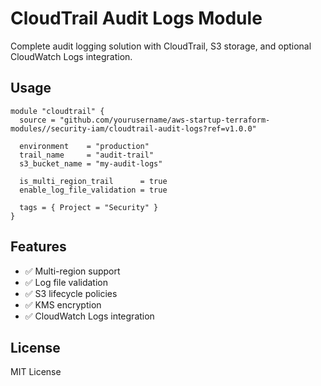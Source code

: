 # CloudTrail Audit Logs Module

Complete audit logging solution with CloudTrail, S3 storage, and optional CloudWatch Logs integration.

## Usage

```hcl
module "cloudtrail" {
  source = "github.com/yourusername/aws-startup-terraform-modules//security-iam/cloudtrail-audit-logs?ref=v1.0.0"

  environment    = "production"
  trail_name     = "audit-trail"
  s3_bucket_name = "my-audit-logs"

  is_multi_region_trail      = true
  enable_log_file_validation = true

  tags = { Project = "Security" }
}
```

## Features

- ✅ Multi-region support
- ✅ Log file validation
- ✅ S3 lifecycle policies
- ✅ KMS encryption
- ✅ CloudWatch Logs integration

## License

MIT License

